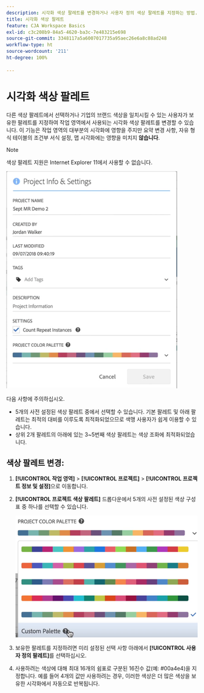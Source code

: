 ```yaml
---
description: 시각화 색상 팔레트를 변경하거나 사용자 정의 색상 팔레트를 지정하는 방법.
title: 시각화 색상 팔레트
feature: CJA Workspace Basics
exl-id: c3c208b9-84a5-4620-ba3c-7e483215e698
source-git-commit: 3348117a5a6007017735a95aec26e6a8c88ad248
workflow-type: ht
source-wordcount: '211'
ht-degree: 100%

---
```


# 시각화 색상 팔레트

다른 색상 팔레트에서 선택하거나 기업의 브랜드 색상을 일치시킬 수 있는 사용자가 보유한 팔레트를 지정하여 작업 영역에서 사용되는 시각화 색상 팔레트를 변경할 수 있습니다. 이 기능은 작업 영역의 대부분의 시각화에 영향을 주지만 요약 변경 사항, 자유 형식 테이블의 조건부 서식 설정, 맵 시각화에는 영향을 미치지 **않습니다**.

>[!NOTE]
>
>색상 팔레트 지원은 Internet Explorer 11에서 사용할 수 없습니다.

![](assets/color_palettes.png)

다음 사항에 주의하십시오.

* 5개의 사전 설정된 색상 팔레트 중에서 선택할 수 있습니다. 기본 팔레트 및 아래 팔레트는 최적의 대비를 이루도록 최적화되었으므로 색맹 사용자가 쉽게 이용할 수 있습니다.
* 상위 2개 팔레트의 아래에 있는 3~5번째 색상 팔레트는 색상 조화에 최적화되었습니다.

## 색상 팔레트 변경:

1. **[!UICONTROL 작업 영역]** > **[!UICONTROL 프로젝트]** > **[!UICONTROL 프로젝트 정보 및 설정]**&#x200B;으로 이동합니다.
1. **[!UICONTROL 프로젝트 색상 팔레트]** 드롭다운에서 5개의 사전 설정된 색상 구성표 중 하나를 선택할 수 있습니다.

   ![](assets/custom_palette.png)

1. 보유한 팔레트를 지정하려면 미리 설정된 선택 사항 아래에서 **[!UICONTROL 사용자 정의 팔레트]**&#x200B;를 선택하십시오.
1. 사용하려는 색상에 대해 최대 16개의 쉼표로 구분된 16진수 값(예: #00a4e4)을 지정합니다. 예를 들어 4개의 값만 사용하려는 경우, 이러한 색상은 더 많은 색상을 보유한 시각화에서 자동으로 반복됩니다.
